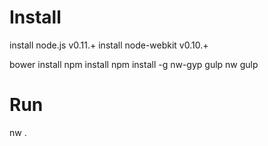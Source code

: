 Install
===========

install node.js v0.11.+
install node-webkit v0.10.+

bower install
npm install
npm install -g nw-gyp
gulp nw
gulp

Run
===========

nw .


